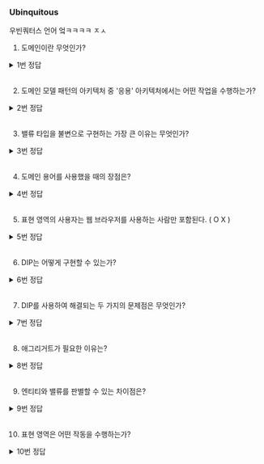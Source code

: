 ### Ubinquitous

우빈쿼터스 언어 엌ㅋㅋㅋㅋ ㅈㅅ

1. 도메인이란 무엇인가?

<details>
<summary>1번 정답</summary>
도메인은 소프트웨어로 해결하고자 하는 문제 영역이다.
</details><br/>

2. 도메인 모델 패턴의 아키텍처 중 '응용' 아키텍처에서는 어떤 작업을 수행하는가?

<details>
<summary>2번 정답</summary>
사용자가 요청한 기능을 실행한다.
</details><br/>

3. 밸류 타입을 불변으로 구현하는 가장 큰 이유는 무엇인가?
<details>
<summary>3번 정답</summary>
안전한 코드 작성. 불변을 통해 값이 잘못 반영되는 상황을 방지한다
</details><br/>

4. 도메인 용어를 사용했을 때의 장점은?
<details>
<summary>4번 정답</summary>
도메인 용어를 사용해 코드를 작성하면 불필요한 번역 과정을 거치지 않고 직관적으로 코드를 이해할 수 있다.
</details><br/>

5. 표현 영역의 사용자는 웹 브라우저를 사용하는 사람만 포함된다. ( O X )
<details>
<summary>5번 정답</summary>
X. REST API를 호출하는 외부 시스템일 수도 있다.
</details><br/>

6. DIP는 어떻게 구현할 수 있는가?
<details>
<summary>6번 정답</summary>
인프라스트럭처에서 인터페이스를 구현하는 형식으로 DIP를 구현할 수 있다.
</details><br/>

7. DIP를 사용하여 해결되는 두 가지의 문제점은 무엇인가?
<details>
<summary>7번 정답</summary>
테스트와 기능 변경이 어려운 문제를 해소해 조금 더 서비스를 유연하게 해준다.
</details><br/>

8. 애그리거트가 필요한 이유는?

<details>
<summary>8번 정답</summary>
도메인이 커질수록, 개발할 도메인 모델도 커져 엔티티와 밸류가 많아진다.
이들이 많을 수록 모델이 점점 복잡해지기에, 이를 묶기 위해 애그리거트가 사용된다.
</details><br/>

9. 엔티티와 밸류를 판별할 수 있는 차이점은?

<details>
<summary>9번 정답</summary>
엔티티는 도메인 기능을 함께 제공한다는 차이점이 있다.
데이터 뿐만 아니라, 그 데이터를 파싱하기 위한 기능도 제공한다.
</details><br/>

10. 표현 영역은 어떤 작동을 수행하는가?

<details>
<summary>10번 정답</summary>
표현 영역에서 사용자가 전송한 데이터를 검사하고,
응용 영역에 맞게 전달 후 다시 받아 데이터를 변환해 응답하는 형식으로 이루어진다.
</details><br/>
